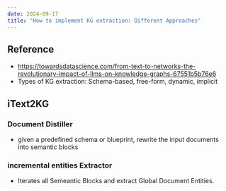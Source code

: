 ```yaml
---
date: 2024-09-17
title: "How to implement KG extraction: Different Approaches"
---
```


## Reference
- https://towardsdatascience.com/from-text-to-networks-the-revolutionary-impact-of-llms-on-knowledge-graphs-67551b5b76e6
- Types of KG extraction: Schema-based, free-form, dynamic, implicit


## iText2KG
### Document Distiller
- given a predefined schema or blueprint, rewrite the input documents into semantic blocks

### incremental entities Extractor
- Iterates all Semeantic Blocks and extract Global Document Entities.

